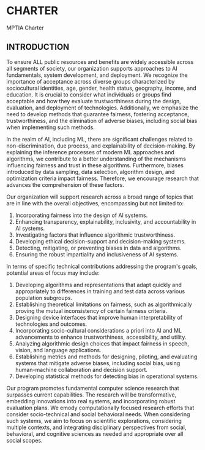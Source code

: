 # CHARTER
MPTIA Charter

## INTRODUCTION

To ensure ALL public resources and benefits are widely accessible across all segments of society, our organization supports approaches to AI fundamentals, system development, and deployment. We recognize the importance of acceptance across diverse groups characterized by sociocultural identities, age, gender, health status, geography, income, and education. It is crucial to consider what individuals or groups find acceptable and how they evaluate trustworthiness during the design, evaluation, and deployment of technologies. Additionally, we emphasize the need to develop methods that guarantee fairness, fostering acceptance, trustworthiness, and the elimination of adverse biases, including social bias when implementing such methods.

In the realm of AI, including ML, there are significant challenges related to non-discrimination, due process, and explainability of decision-making. By explaining the inference processes of modern ML approaches and algorithms, we contribute to a better understanding of the mechanisms influencing fairness and trust in these algorithms. Furthermore, biases introduced by data sampling, data selection, algorithm design, and optimization criteria impact fairness. Therefore, we encourage research that advances the comprehension of these factors.

Our organization will support research across a broad range of topics that are in line with the overall objectives, encompassing but not limited to:

1. Incorporating fairness into the design of AI systems.
2. Enhancing transparency, explainability, inclusivity, and accountability in AI systems.
3. Investigating factors that influence algorithmic trustworthiness.
4. Developing ethical decision-support and decision-making systems.
5. Detecting, mitigating, or preventing biases in data and algorithms.
6. Ensuring the robust impartiality and inclusiveness of AI systems.

In terms of specific technical contributions addressing the program's goals, potential areas of focus may include:

1. Developing algorithms and representations that adapt quickly and appropriately to differences in training and test data across various population subgroups.
2. Establishing theoretical limitations on fairness, such as algorithmically proving the mutual inconsistency of certain fairness criteria.
3. Designing device interfaces that improve human interpretability of technologies and outcomes.
4. Incorporating socio-cultural considerations a priori into AI and ML advancements to enhance trustworthiness, accessibility, and utility.
5. Analyzing algorithmic design choices that impact fairness in speech, vision, and language applications.
6. Establishing metrics and methods for designing, piloting, and evaluating systems that mitigate adverse biases, including social bias, using human-machine collaboration and decision support.
7. Developing statistical methods for detecting bias in operational systems.

Our program promotes fundamental computer science research that surpasses current capabilities. The research will be transformative, embedding innovations into real systems, and incorporating robust evaluation plans. We emody computationally focused research efforts that consider socio-technical and social behavioral needs. When considering such systems, we aim to focus on scientific explorations, considering multiple contexts, and integrating disciplinary perspectives from social, behavioral, and cognitive sciences as needed and appropriate over all social scopes.
